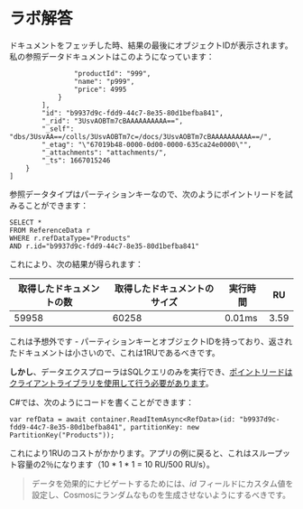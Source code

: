 # ラボ解答

ドキュメントをフェッチした時、結果の最後にオブジェクトIDが表示されます。私の参照データドキュメントはこのようになっています：



```
                "productId": "999",
                "name": "p999",
                "price": 4995
            }
        ],
        "id": "b9937d9c-fdd9-44c7-8e35-80d1befba841",
        "_rid": "3UsvAOBTm7cBAAAAAAAAAA==",
        "_self": "dbs/3UsvAA==/colls/3UsvAOBTm7c=/docs/3UsvAOBTm7cBAAAAAAAAAA==/",
        "_etag": "\"67019b48-0000-0d00-0000-635ca24e0000\"",
        "_attachments": "attachments/",
        "_ts": 1667015246
    }
]
```


参照データタイプはパーティションキーなので、次のようにポイントリードを試みることができます：



```
SELECT * 
FROM ReferenceData r 
WHERE r.refDataType="Products" 
AND r.id="b9937d9c-fdd9-44c7-8e35-80d1befba841"
```


これにより、次の結果が得られます：

| 取得したドキュメントの数 | 取得したドキュメントのサイズ | 実行時間 | RU |
|-|-|-|-|
|59958|60258|0.01ms|3.59|


これは予想外です - パーティションキーとオブジェクトIDを持っており、返されたドキュメントは小さいので、これは1RUであるべきです。

**しかし**、データエクスプローラはSQLクエリのみを実行でき、[ポイントリードはクライアントライブラリを使用して行う必要があります](https://devblogs.microsoft.com/cosmosdb/point-reads-versus-queries/)。

C#では、次のようにコードを書くことができます：



```
var refData = await container.ReadItemAsync<RefData>(id: "b9937d9c-fdd9-44c7-8e35-80d1befba841", partitionKey: new PartitionKey("Products"));
```


これにより1RUのコストがかかります。アプリの例に戻ると、これはスループット容量の2％になります（10 * 1 * 1 = 10 RU/500 RU/s）。

> データを効果的にナビゲートするためには、_id_ フィールドにカスタム値を設定し、Cosmosにランダムなものを生成させないようにするべきです。
